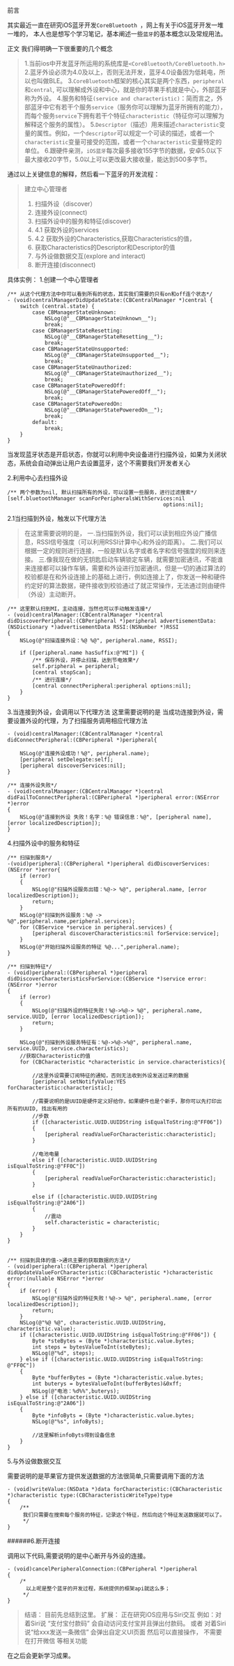 前言

其实最近一直在研究iOS蓝牙开发```CoreBluetooth ```，网上有关于iOS蓝牙开发一堆一堆的， 本人也是想写个学习笔记，基本阐述一些```蓝牙```的基本概念以及常规用法。

正文
我们得明确一下很重要的几个概念

>1.当前ios中开发蓝牙所运用的系统库是```<CoreBluetooth/CoreBluetooth.h>```
2.蓝牙外设必须为4.0及以上，否则无法开发，蓝牙4.0设备因为低耗电，所以也叫做BLE。
3.```CoreBluetooth```框架的核心其实是两个东西，```peripheral```和```central```, 可以理解成外设和中心，就是你的苹果手机就是中心，外部蓝牙称为外设。
4.服务和特征```(service and characteristic)```：简而言之，外部蓝牙中它有若干个服务```service```（服务你可以理解为蓝牙所拥有的能力），而每个服务```service```下拥有若干个特征```characteristic```（特征你可以理解为解释这个服务的属性）。
5.```Descriptor```（描述）用来描述```characteristic```变量的属性。例如，一个```descriptor```可以规定一个可读的描述，或者一个```characteristic```变量可接受的范围，或者一个```characteristic```变量特定的单位。
6.跟硬件亲测，```iOS蓝牙```每次最多接收155字节的数据，安卓5.0以下最大接收20字节，5.0以上可以更改最大接收量，能达到500多字节。


通过以上关键信息的解释，然后看一下蓝牙的开发流程：
>建立中心管理者
>1. 扫描外设（discover）
>2. 连接外设(connect)
>3. 扫描外设中的服务和特征(discover)
>4. 4.1 获取外设的services
>5. 4.2 获取外设的Characteristics,获取Characteristics的值，
>6. 获取Characteristics的Descriptor和Descriptor的值
>7. 与外设做数据交互(explore and interact)
>8. 断开连接(disconnect)

具体实例： 
1.创建一个中心管理者
```
/** 从这个代理方法中你可以看到所有的状态，其实我们需要的只有on和off连个状态*/
- (void)centralManagerDidUpdateState:(CBCentralManager *)central {
    switch (central.state) {
        case CBManagerStateUnknown:
            NSLog(@"__CBManagerStateUnknown__");
            break;
        case CBManagerStateResetting:
            NSLog(@"__CBManagerStateResetting__");
            break;
        case CBManagerStateUnsupported:
            NSLog(@"__CBManagerStateUnsupported__");
            break;
        case CBManagerStateUnauthorized:
            NSLog(@"__CBManagerStateUnauthorized__");
            break;
        case CBManagerStatePoweredOff:
            NSLog(@"__CBManagerStatePoweredOff__");
            break;
        case CBManagerStatePoweredOn:
            NSLog(@"__CBManagerStatePoweredOn__");
            break;
        default:
            break;
    }
}
```
当发现蓝牙状态是开启状态，你就可以利用中央设备进行扫描外设，如果为关闭状态，系统会自动弹出让用户去设置蓝牙，这个不需要我们开发者关心

2.利用中心去扫描外设
```
/** 两个参数为nil, 默认扫描所有的外设，可以设置一些服务，进行过滤搜索*/
[self.bluetoothManager scanForPeripheralsWithServices:nil
                                                  options:nil];
```
2.1当扫描到外设，触发以下代理方法

>在这里需要说明的是，
一.当扫描到外设，我们可以读到相应外设广播信息，RSSI信号强度（可以利用RSSI计算中心和外设的距离）。
二.我们可以根据一定的规则进行连接，一般是默认名字或者名字和信号强度的规则来连接。
三.像我现在做的无钥匙启动车辆锁定车辆，就需要加密通讯，不能谁来连接都可以操作车辆，需要和外设进行加密通讯，但是一切的通过算法的校验都是在和外设连接上的基础上进行，例如连接上了，你发送一种和硬件约定好的算法数据，硬件接收到校验通过了就正常操作，无法通过则由硬件（外设）主动断开。

```
/** 这里默认扫到MI，主动连接，当然也可以手动触发连接*/
- (void)centralManager:(CBCentralManager *)central didDiscoverPeripheral:(CBPeripheral *)peripheral advertisementData:(NSDictionary *)advertisementData RSSI:(NSNumber *)RSSI
{
    NSLog(@"扫描连接外设：%@ %@", peripheral.name, RSSI);
    
    if ([peripheral.name hasSuffix:@"MI"]) {
        /** 保存外设，并停止扫描，达到节电效果*/
        self.pripheral = peripheral;
        [central stopScan];
        /** 进行连接*/
        [central connectPeripheral:peripheral options:nil];
    }
}
```


3.当连接到外设，会调用以下代理方法
这里需要说明的是
当成功连接到外设，需要设置外设的代理，为了扫描服务调用相应代理方法

```
- (void)centralManager:(CBCentralManager *)central didConnectPeripheral:(CBPeripheral *)peripheral{
    
    NSLog(@"连接外设成功！%@", peripheral.name);
    [peripheral setDelegate:self];
    [peripheral discoverServices:nil];
}

/** 连接外设失败*/
- (void)centralManager:(CBCentralManager *)central didFailToConnectPeripheral:(CBPeripheral *)peripheral error:(NSError *)error
{
    NSLog(@"连接到外设 失败！名字：%@ 错误信息：%@", [peripheral name], [error localizedDescription]);
}
```

4.扫描外设中的服务和特征
```
/** 扫描到服务*/
-(void)peripheral:(CBPeripheral *)peripheral didDiscoverServices:(NSError *)error{
    if (error)
    {
        NSLog(@"扫描外设服务出错：%@-> %@", peripheral.name, [error localizedDescription]);
        return;
    }
    NSLog(@"扫描到外设服务：%@ -> %@",peripheral.name,peripheral.services);
    for (CBService *service in peripheral.services) {
        [peripheral discoverCharacteristics:nil forService:service];
    }
    NSLog(@"开始扫描外设服务的特征 %@...",peripheral.name);
}

/** 扫描到特征*/
- (void)peripheral:(CBPeripheral *)peripheral didDiscoverCharacteristicsForService:(CBService *)service error:(NSError *)error
{
    if (error)
    {
        NSLog(@"扫描外设的特征失败！%@->%@-> %@", peripheral.name, service.UUID, [error localizedDescription]);
        return;
    }
    
    NSLog(@"扫描到外设服务特征有：%@->%@->%@", peripheral.name, service.UUID, service.characteristics);
    //获取Characteristic的值
    for (CBCharacteristic *characteristic in service.characteristics){
        
        //这里外设需要订阅特征的通知，否则无法收到外设发送过来的数据
        [peripheral setNotifyValue:YES forCharacteristic:characteristic];
        
        //需要说明的是UUID是硬件定义好给你，如果硬件也是个新手，那你可以先打印出所有的UUID, 找出有用的
        //步数
        if ([characteristic.UUID.UUIDString isEqualToString:@"FF06"])
        {
            [peripheral readValueForCharacteristic:characteristic];
        }
        
        //电池电量
        else if ([characteristic.UUID.UUIDString isEqualToString:@"FF0C"])
        {
            [peripheral readValueForCharacteristic:characteristic];
        }
        
        else if ([characteristic.UUID.UUIDString isEqualToString:@"2A06"])
        {
            //震动
            self.characteristic = characteristic;
        }
    }
}


/** 扫描到具体的值->通讯主要的获取数据的方法*/
- (void)peripheral:(CBPeripheral *)peripheral didUpdateValueForCharacteristic:(CBCharacteristic *)characteristic error:(nullable NSError *)error
{
    if (error) {
        NSLog(@"扫描外设的特征失败！%@-> %@", peripheral.name, [error localizedDescription]);
        return;
    }
    NSLog(@"%@ %@", characteristic.UUID.UUIDString, characteristic.value);
    if ([characteristic.UUID.UUIDString isEqualToString:@"FF06"]) {
        Byte *steBytes = (Byte *)characteristic.value.bytes;
        int steps = bytesValueToInt(steBytes);
        NSLog(@"%d", steps);
    } else if ([characteristic.UUID.UUIDString isEqualToString: @"FF0C"])
    {
        Byte *bufferBytes = (Byte *)characteristic.value.bytes;
        int buterys = bytesValueToInt(bufferBytes)&0xff;
        NSLog(@"电池：%d%%",buterys);
    } else if ([characteristic.UUID.UUIDString isEqualToString:@"2A06"])
    {
        Byte *infoByts = (Byte *)characteristic.value.bytes;
        NSLog(@"%s", infoByts);
        
        //这里解析infoByts得到设备信息
    }
}
```

5.与外设做数据交互

需要说明的是苹果官方提供发送数据的方法很简单,只需要调用下面的方法

```
- (void)writeValue:(NSData *)data forCharacteristic:(CBCharacteristic *)characteristic type:(CBCharacteristicWriteType)type
{
    /**
     我们只需要在搜索每个服务的特征，记录这个特征，然后向这个特征发送数据就可以了。
     */
}
```

######6.断开连接

调用以下代码,需要说明的是中心断开与外设的连接。
```
- (void)cancelPeripheralConnection:(CBPeripheral *)peripheral
{
    /*
      以上呢是整个蓝牙的开发过程，系统提供的框架api就这么多；
     */
}
```

>结语： 目前先总结到这里。
扩展： 正在研究iOS应用与Siri交互
例如：对着Siri说 “支付宝付款码” 会自动访问支付宝并且弹出付款码。 或者 对着Siri说“给xxx发送一条微信” 会弹出自定义UI页面 然后可以直接操作， 不需要在打开微信 等相关功能

在之后会更新学习成果。
